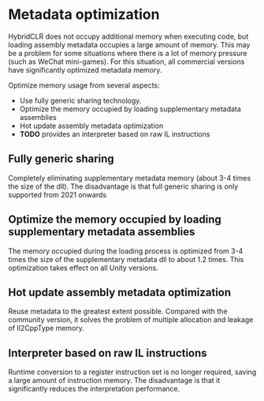 # Metadata optimization

HybridCLR does not occupy additional memory when executing code, but loading assembly metadata occupies a large amount of memory. This may be a problem for some situations where there is a lot of memory pressure (such as WeChat mini-games).
For this situation, all commercial versions have significantly optimized metadata memory.

Optimize memory usage from several aspects:

- Use fully generic sharing technology.
- Optimize the memory occupied by loading supplementary metadata assemblies
- Hot update assembly metadata optimization
- **TODO** provides an interpreter based on raw IL instructions

## Fully generic sharing

Completely eliminating supplementary metadata memory (about 3-4 times the size of the dll). The disadvantage is that full generic sharing is only supported from 2021 onwards

## Optimize the memory occupied by loading supplementary metadata assemblies

The memory occupied during the loading process is optimized from 3-4 times the size of the supplementary metadata dll to about 1.2 times. This optimization takes effect on all Unity versions.

## Hot update assembly metadata optimization

Reuse metadata to the greatest extent possible. Compared with the community version, it solves the problem of multiple allocation and leakage of Il2CppType memory.

## Interpreter based on raw IL instructions

Runtime conversion to a register instruction set is no longer required, saving a large amount of instruction memory. The disadvantage is that it significantly reduces the interpretation performance.
